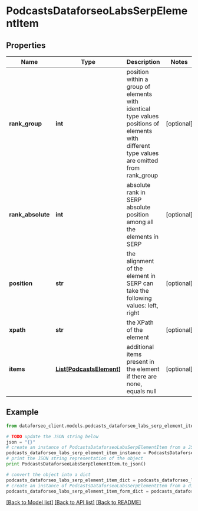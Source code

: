 # PodcastsDataforseoLabsSerpElementItem


## Properties

Name | Type | Description | Notes
------------ | ------------- | ------------- | -------------
**rank_group** | **int** | position within a group of elements with identical type values positions of elements with different type values are omitted from rank_group | [optional] 
**rank_absolute** | **int** | absolute rank in SERP absolute position among all the elements in SERP | [optional] 
**position** | **str** | the alignment of the element in SERP can take the following values: left, right | [optional] 
**xpath** | **str** | the XPath of the element | [optional] 
**items** | [**List[PodcastsElement]**](PodcastsElement.md) | additional items present in the element if there are none, equals null | [optional] 

## Example

```python
from dataforseo_client.models.podcasts_dataforseo_labs_serp_element_item import PodcastsDataforseoLabsSerpElementItem

# TODO update the JSON string below
json = "{}"
# create an instance of PodcastsDataforseoLabsSerpElementItem from a JSON string
podcasts_dataforseo_labs_serp_element_item_instance = PodcastsDataforseoLabsSerpElementItem.from_json(json)
# print the JSON string representation of the object
print PodcastsDataforseoLabsSerpElementItem.to_json()

# convert the object into a dict
podcasts_dataforseo_labs_serp_element_item_dict = podcasts_dataforseo_labs_serp_element_item_instance.to_dict()
# create an instance of PodcastsDataforseoLabsSerpElementItem from a dict
podcasts_dataforseo_labs_serp_element_item_form_dict = podcasts_dataforseo_labs_serp_element_item.from_dict(podcasts_dataforseo_labs_serp_element_item_dict)
```
[[Back to Model list]](../README.md#documentation-for-models) [[Back to API list]](../README.md#documentation-for-api-endpoints) [[Back to README]](../README.md)


